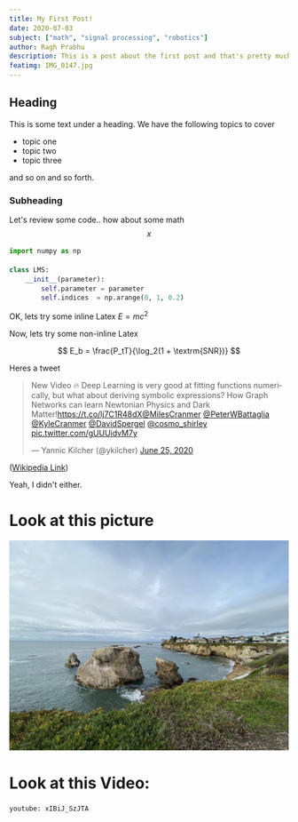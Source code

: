```yaml
---
title: My First Post!
date: 2020-07-03
subject: ["math", "signal processing", "robotics"]
author: Ragh Prabhu
description: This is a post about the first post and that's pretty much it
featimg: IMG_0147.jpg
---
```


## Heading

This is some text under a heading. We have the following topics to cover

- topic one
- topic two
- topic three

and so on and so forth.

### Subheading

Let's review some code.. how about some math $$x$$

```python
import numpy as np

class LMS:
    __init__(parameter):
        self.parameter = parameter
        self.indices  = np.arange(0, 1, 0.2)


```

OK, lets try some inline Latex $E = mc^2$

Now, lets try some non-inline Latex

$$
E_b = \frac{P_tT}{\log_2(1 + \textrm{SNR})}
$$

Heres a tweet

<blockquote class="twitter-tweet"><p lang="en" dir="ltr">New Video 🔥 Deep Learning is very good at fitting functions numerically, but what about deriving symbolic expressions? How Graph Networks can learn Newtonian Physics and Dark Matter!<a href="https://t.co/lj7C1R48dX">https://t.co/lj7C1R48dX</a><a href="https://twitter.com/MilesCranmer?ref_src=twsrc%5Etfw">@MilesCranmer</a> <a href="https://twitter.com/PeterWBattaglia?ref_src=twsrc%5Etfw">@PeterWBattaglia</a> <a href="https://twitter.com/KyleCranmer?ref_src=twsrc%5Etfw">@KyleCranmer</a> <a href="https://twitter.com/DavidSpergel?ref_src=twsrc%5Etfw">@DavidSpergel</a> <a href="https://twitter.com/cosmo_shirley?ref_src=twsrc%5Etfw">@cosmo_shirley</a> <a href="https://t.co/gUUUidvM7y">pic.twitter.com/gUUUidvM7y</a></p>&mdash; Yannic Kilcher (@ykilcher) <a href="https://twitter.com/ykilcher/status/1276158135258972161?ref_src=twsrc%5Etfw">June 25, 2020</a></blockquote>

([Wikipedia Link](https://en.wikipedia.org/wiki/Salted_duck_egg))

Yeah, I didn't either.

# Look at this picture

![Shell Beach](./IMG_0147.jpg)

# Look at this Video:

`youtube: xIBiJ_SzJTA`
